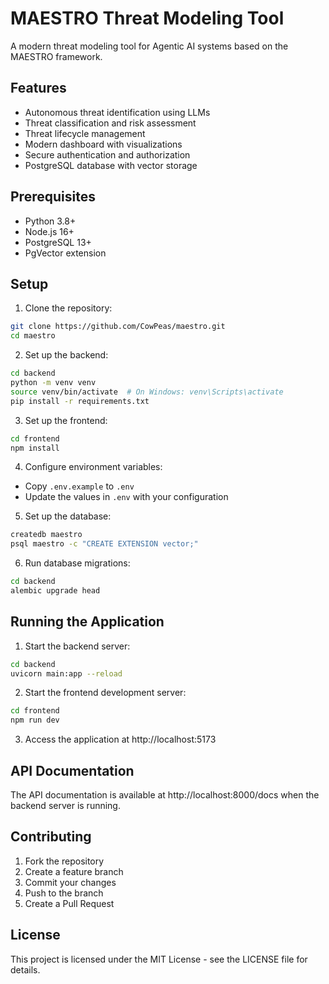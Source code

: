 # MAESTRO Threat Modeling Tool

A modern threat modeling tool for Agentic AI systems based on the MAESTRO framework.

## Features

- Autonomous threat identification using LLMs
- Threat classification and risk assessment
- Threat lifecycle management
- Modern dashboard with visualizations
- Secure authentication and authorization
- PostgreSQL database with vector storage

## Prerequisites

- Python 3.8+
- Node.js 16+
- PostgreSQL 13+
- PgVector extension

## Setup

1. Clone the repository:
```bash
git clone https://github.com/CowPeas/maestro.git
cd maestro
```

2. Set up the backend:
```bash
cd backend
python -m venv venv
source venv/bin/activate  # On Windows: venv\Scripts\activate
pip install -r requirements.txt
```

3. Set up the frontend:
```bash
cd frontend
npm install
```

4. Configure environment variables:
- Copy `.env.example` to `.env`
- Update the values in `.env` with your configuration

5. Set up the database:
```bash
createdb maestro
psql maestro -c "CREATE EXTENSION vector;"
```

6. Run database migrations:
```bash
cd backend
alembic upgrade head
```

## Running the Application

1. Start the backend server:
```bash
cd backend
uvicorn main:app --reload
```

2. Start the frontend development server:
```bash
cd frontend
npm run dev
```

3. Access the application at http://localhost:5173

## API Documentation

The API documentation is available at http://localhost:8000/docs when the backend server is running.

## Contributing

1. Fork the repository
2. Create a feature branch
3. Commit your changes
4. Push to the branch
5. Create a Pull Request

## License

This project is licensed under the MIT License - see the LICENSE file for details. 